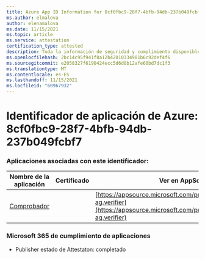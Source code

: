 ```yaml
---
title: Azure App ID Information for 8cf0fbc9-28f7-4bfb-94db-237b049fcbf7
ms.author: elmalova
author: elenamalova
ms.date: 11/15/2021
ms.topic: article
ms.service: attestation
certification_type: attested
description: Toda la información de seguridad y cumplimiento disponible para 8cf0fbc9-28f7-4bfb-94db-237b049fcbf7.
ms.openlocfilehash: 2bc14c95f941f8a12b42010334981b6c92def4f6
ms.sourcegitcommit: e2058327f6190424ecc5d6d8b12afe60bd7dc1f3
ms.translationtype: MT
ms.contentlocale: es-ES
ms.lasthandoff: 11/15/2021
ms.locfileid: "60967932"
---
```

# <a name="azure-app-id-8cf0fbc9-28f7-4bfb-94db-237b049fcbf7"></a>Identificador de aplicación de Azure: 8cf0fbc9-28f7-4bfb-94db-237b049fcbf7


### <a name="apps-associated-with-this-id"></a>Aplicaciones asociadas con este identificador:
| **Nombre de la aplicación** | **Certificado** | **Ver en AppSource** |
|--------------|---------------|-----------------------|
| [Comprobador](https://docs.microsoft.com/microsoft-365-app-certification/forward/officeatwork-ag.verifier) |  | [https://appsource.microsoft.com/product/office/officeatwork-ag.verifier](https://appsource.microsoft.com/product/office/officeatwork-ag.verifier) |

### <a name="microsoft-365-app-compliance-status"></a>Microsoft 365 de cumplimiento de aplicaciones
- Publisher estado de Attestaton: completado
